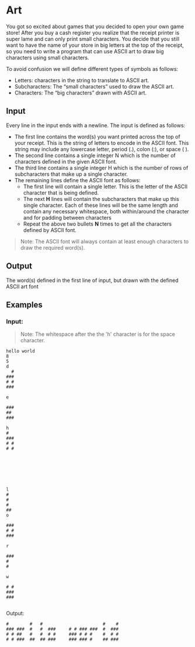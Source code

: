 # Art

You got so excited about games that you decided to open your own game store! After you buy a cash register you realize that the receipt printer is super lame and can only print small characters. You decide that you still want to have the name of your store in big letters at the top of the receipt, so you need to write a program that can use ASCII art to draw big characters using small characters.

To avoid confusion we will define different types of symbols as follows:
- Letters: characters in the string to translate to ASCII art.
- Subcharacters: The “small characters” used to draw the ASCII art.
- Characters: The “big characters” drawn with ASCII art.

## Input
Every line in the input ends with a newline. The input is defined as follows:
* The first line contains the word(s) you want printed across the top of your receipt. This is the string of letters to encode in the ASCII font. This string may include any lowercase letter, period (.), colon (:), or space ( ).
* The second line contains a single integer N which is the number of characters defined in the given ASCII font.
* The third line contains a single integer H which is the number of rows of subcharacters that make up a single character.
* The remaining lines define the ASCII font as follows:
  * The first line will contain a single letter. This is the letter of the ASCII character that is being defined.
  * The next **H** lines will contain the subcharacters that make up this single character. Each of these lines will be the same length and contain any necessary whitespace, both within/around the character and for padding between characters
  * Repeat the above two bullets **N** times to get all the characters defined by ASCII font.

>Note: The ASCII font will always contain at least enough characters to draw the required word(s).

## Output
The word(s) defined in the first line of input, but drawn with the defined ASCII art font

## Examples
###  Input:
>Note: The whitespace after the the 'h' character is for the space character.
```
hello world
8
5
d
  # 
### 
# # 
### 
    
e
    
### 
##  
### 
    
h
#   
### 
# # 
# # 
    
 
    
    
    
    
    
l
#  
#  
#  
## 
o
    
### 
# # 
### 
    
r
    
### 
#   
#   
    
w
    
# # 
### 
### 
    

```
Output:
```
#        #   #                       #    # 
### ###  #   #  ###     # # ### ###  #  ### 
# # ##   #   #  # #     ### # # #    #  # # 
# # ###  ##  ## ###     ### ### #    ## ### 
                                            
```
